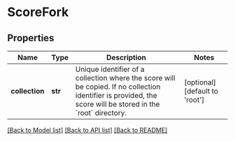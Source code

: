# ScoreFork

## Properties
Name | Type | Description | Notes
------------ | ------------- | ------------- | -------------
**collection** | **str** | Unique identifier of a collection where the score will be copied. If no collection identifier is provided, the score will be stored in the &#x60;root&#x60; directory.  | [optional] [default to 'root']

[[Back to Model list]](../README.md#documentation-for-models) [[Back to API list]](../README.md#documentation-for-api-endpoints) [[Back to README]](../README.md)


